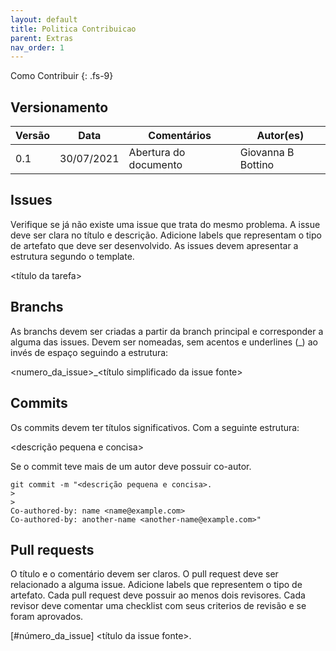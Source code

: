```yaml
---
layout: default
title: Politica Contribuicao
parent: Extras
nav_order: 1
---
```


Como Contribuir
{: .fs-9} 
## Versionamento

|Versão | Data | Comentários | Autor(es) |
|-------|------|-------------|-----------|
|0.1|30/07/2021| Abertura do documento | Giovanna B Bottino |

## Issues
Verifique se já não existe uma issue que trata do mesmo problema.
A issue deve ser clara no título e descrição.
Adicione labels que representam o tipo de artefato que deve ser desenvolvido.
As issues devem apresentar a estrutura segundo o template.

<título da tarefa>

## Branchs
As branchs devem ser criadas a partir da branch principal e corresponder a alguma das issues.
Devem ser nomeadas, sem acentos e underlines (_) ao invés de espaço seguindo a estrutura:

<numero_da_issue>_<título simplificado da issue fonte>

## Commits
Os commits devem ter títulos significativos.
Com a seguinte estrutura:

<descrição pequena e concisa>

Se o commit teve mais de um autor deve possuir co-autor.

```
git commit -m "<descrição pequena e concisa>.
>
>
Co-authored-by: name <name@example.com>
Co-authored-by: another-name <another-name@example.com>"
```

## Pull requests
O título e o comentário devem ser claros.
O pull request deve ser relacionado a alguma issue.
Adicione labels que representem o tipo de artefato.
Cada pull request deve possuir ao menos dois revisores. 
Cada revisor deve comentar uma checklist com seus criterios de revisão e se foram aprovados. 

[#número_da_issue] <título da issue fonte>.